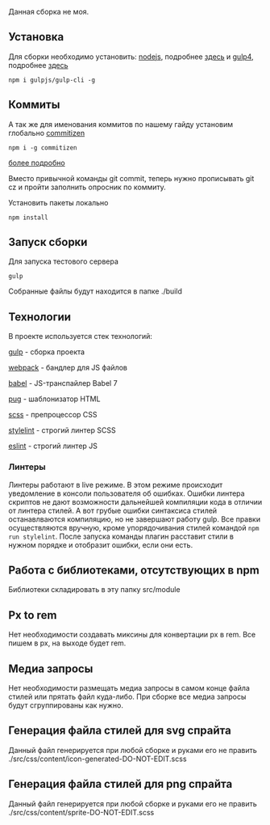 Данная сборка не моя.

## Установка

Для сборки необходимо установить:
[nodejs](https://nodejs.org/en/), подробнее [здесь](https://nodejs.org/en/download/)
и
[gulp4](https://github.com/gulpjs/gulp), подробнее [здесь](https://demisx.github.io/gulp4/2015/01/15/install-gulp4.html)
```
npm i gulpjs/gulp-cli -g
```

## Коммиты
А так же для именования коммитов по нашему гайду установим глобально [commitizen](https://github.com/commitizen/cz-cli)
```
npm i -g commitizen
```
[более подробно](https://habr.com/ru/company/yandex/blog/431432/)

Вместо привычной команды git commit, теперь нужно прописывать git cz и пройти заполнить опросник по коммиту.




Установить пакеты локально

```
npm install
```


## Запуск сборки

Для запуска тестового сервера
```
gulp
```



Собранные файлы будут находится в папке ./build


## Технологии

В проекте используется стек технологий:

[gulp](https://github.com/gulpjs/gulp) - сборка проекта

[webpack](https://github.com/webpack/webpack) - бандлер для JS файлов

[babel](https://github.com/babel/babel) - JS-транспайлер Babel 7

[pug](https://github.com/pugjs/pug) - шаблонизатор HTML

[scss](https://github.com/sass) - препроцессор CSS

[stylelint](https://github.com/stylelint/stylelint) - строгий линтер SCSS

[eslint](https://github.com/eslint/eslint) - строгий линтер JS

### Линтеры
Линтеры работают в live режиме. В этом режиме происходит уведомление в консоли пользователя об ошибках.
Ошибки линтера скриптов не дают возможности дальнейшей компиляции кода в отличии от линтера стилей. А вот грубые ошибки синтаксиса стилей останавлваются компиляцию, но не завершают работу gulp.
Все правки осуществляются вручную, кроме упорядочивания стилей командой ```npm run stylelint```. 
После запуска команды плагин расставит стили в нужном порядке и отобразит ошибки, если они есть.

## Работа с библиотеками, отсутствующих в npm
Библиотеки складировать в эту папку src/module

## Px to rem
Нет необходимости создавать миксины для конвертации px в rem. Все пишем в px, на выходе будет rem.

## Медиа запросы
Нет необходимости размещать медиа запросы в самом конце файла стилей или прятать файл куда-либо.
При сборке все медиа запросы будут сгруппированы как нужно.

## Генерация файла стилей для svg спрайта
Данный файл генерируется при любой сборке и руками его не править ./src/css/content/icon-generated-DO-NOT-EDIT.scss

## Генерация файла стилей для png спрайта
Данный файл генерируется при любой сборке и руками его не править ./src/css/content/sprite-DO-NOT-EDIT.scss


